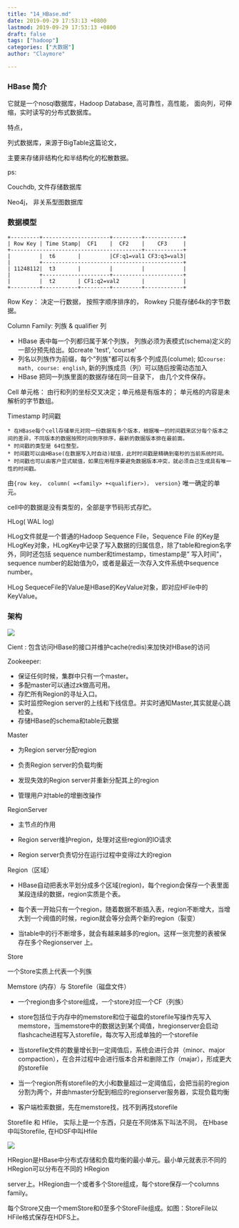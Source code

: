 ```yaml
---
title: "14_HBase.md"
date: 2019-09-29 17:53:13 +0800
lastmod: 2019-09-29 17:53:13 +0800
draft: false
tags: ["hadoop"]
categories: ["大数据"]
author: "Claymore"

---
```

### HBase 简介

它就是一个nosql数据库，Hadoop Database,  高可靠性，高性能， 面向列，可伸缩，实时读写的分布式数据库。

特点，

列式数据库，来源于BigTable这篇论文，

主要来存储非结构化和半结构化的松散数据。



ps: 

Couchdb, 文件存储数据库

Neo4j， 非关系型图数据库





### 数据模型

```
+---------+---------------------+---------+------------+
| Row Key | Time Stamp|  CF1    |  CF2    |    CF3     |
+-----------------------------------------+------------+
|         |  t6       |         |CF:q1=val1 CF3:q3=val3|
|         +--------------------------------------------+
| 11248112|  t3       |         |         |            |
|         +---------------------+----------------------+
|         |  t2       | CF1:q2=val2       |            |
+---------+-----------+---------+---------+------------+
```

Row Key： 决定一行数据， 按照字顺序排序的， Rowkey 只能存储64k的字节数据。

Column Family: 列族  & qualifier 列

* HBase 表中每一个列都归属于某个列族， 列族必须为表模式(schema)定义的一部分预先给出。如create 'test', 'course'
* 列名以列族作为前缀，每个"列族"都可以有多个列成员(colume); 如`course: math, course: english`, 新的列族成员（列）可以随后按需动态加入
* HBase 把同一列族里面的数据存储在同一目录下， 由几个文件保存。

Cell 单元格： 由行和列的坐标交叉决定；单元格是有版本的； 单元格的内容是未解析的字节数组。

Timestamp 时间戳

	* 在HBase每个cell存储单元对同一份数据有多个版本，根据唯一的时间戳来区分每个版本之间的差异，不同版本的数据按照时间倒序排序，最新的数据版本排在最前面。
	* 时间戳的类型是 64位整型。
	* 时间戳可以由HBase(在数据写入时自动)赋值，此时时间戳是精确到毫秒的当前系统时间。
	* 时间戳也可以由客户显式赋值，如果应用程序要避免数据版本冲突，就必须自己生成具有唯一性的时间戳。



由`{row key， column( =<family> +<qualifier>)， version}` 唯一确定的单元。

cell中的数据是没有类型的，全部是字节码形式存贮。



HLog( WAL log)

HLog文件就是一个普通的Hadoop Sequence File，Sequence File 的Key是HLogKey对象，HLogKey中记录了写入数据的归属信息，除了table和region名字外，同时还包括 sequence number和timestamp，timestamp是” 写入时间”，sequence number的起始值为0，或者是最近一次存入文件系统中sequence number。

HLog SequeceFile的Value是HBase的KeyValue对象，即对应HFile中的KeyValue。



### 架构

![](http://claymore.wang:5000/uploads/big/e0caf8103023b4ce4f6c14a0170c1c08.jpg)

Cient : 包含访问HBase的接口并维护cache(redis)来加快对HBase的访问

Zookeeper: 

* 保证任何时候，集群中只有一个master。
* 多配master可以通过zk做高可用。
* 存贮所有Region的寻址入口。
* 实时监控Region server的上线和下线信息。并实时通知Master,其实就是心跳检查。
* 存储HBase的schema和table元数据

Master

* 为Region server分配region

* 负责Region server的负载均衡

* 发现失效的Region server并重新分配其上的region

* 管理用户对table的增删改操作

RegionServer

* 主节点的作用

* Region server维护region，处理对这些region的IO请求
* Region server负责切分在运行过程中变得过大的region

Region（区域）

* HBase自动把表水平划分成多个区域(region)，每个region会保存一个表里面某段连续的数据，region实质是个表。

* 每个表一开始只有一个region，随着数据不断插入表，region不断增大，当增大到一个阀值的时候，region就会等分会两个新的region（裂变）
* 当table中的行不断增多，就会有越来越多的region。这样一张完整的表被保存在多个Regionserver 上。

Store

一个Store实质上代表一个列族

Memstore (内存）与 Storefile（磁盘文件）

* 一个region由多个store组成，一个store对应一个CF（列族）

* store包括位于内存中的memstore和位于磁盘的storefile写操作先写入memstore，当memstore中的数据达到某个阈值，hregionserver会启动flashcache进程写入storefile，每次写入形成单独的一个storefile

* 当storefile文件的数量增长到一定阈值后，系统会进行合并（minor、major compaction），在合并过程中会进行版本合并和删除工作（majar），形成更大的storefile

* 当一个region所有storefile的大小和数量超过一定阈值后，会把当前的region分割为两个，并由hmaster分配到相应的regionserver服务器，实现负载均衡

* 客户端检索数据，先在memstore找，找不到再找storefile

Storefile 和 Hfile， 实际上是一个东西，只是在不同体系下叫法不同， 在Hbase中叫Storefile, 在HDSF中叫Hfile 



![](http://claymore.wang:5000/uploads/big/b0aea9792ab36414951be4a9d156952c.png)

HRegion是HBase中分布式存储和负载均衡的最小单元。最小单元就表示不同的HRegion可以分布在不同的 HRegion 

server上。HRegion由一个或者多个Store组成，每个store保存一个columns family。

每个Strore又由一个memStore和0至多个StoreFile组成。如图：StoreFile以HFile格式保存在HDFS上。